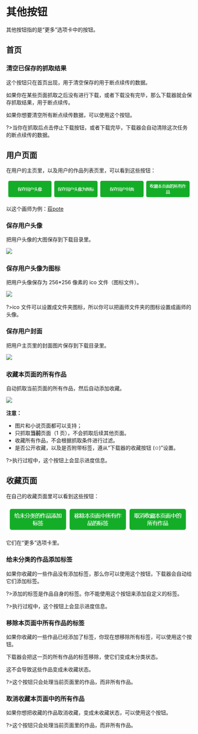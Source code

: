# 其他按钮

其他按钮指的是“更多”选项卡中的按钮。

## 首页

### 清空已保存的抓取结果

这个按钮只在首页出现，用于清空保存的用于断点续传的数据。

如果你在某些页面抓取之后没有进行下载，或者下载没有完毕，那么下载器就会保存抓取结果，用于断点续传。

如果你想要清空所有断点续传数据，可以使用这个按钮。

?>当你在抓取后点击停止下载按钮，或者下载完毕，下载器会自动清除这次任务的断点续传的数据。

## 用户页面

在用户的主页里，以及用户的作品列表页里，可以看到这些按钮：

![](images/20230131_132555.png)

以这个画师为例：[荻pote](https://www.pixiv.net/users/2131660 ':target=_blank')

### 保存用户头像

把用户头像的大图保存到下载目录里。

![](images/20220802_224234.jpg)

### 保存用户头像为图标

把用户头像保存为 256*256 像素的 ico 文件（图标文件）。

![](images/20220802_224239.jpg)

?>ico 文件可以设置成文件夹图标，所以你可以把画师文件夹的图标设置成画师的头像。

### 保存用户封面

把用户主页里的封面图片保存到下载目录里。

![](images/20220802_224255.jpg)

### 收藏本页面的所有作品

自动抓取当前页面的所有作品，然后自动添加收藏。

![](images/20220802_224524.png)

**注意：**
- 图片和小说页面都可以支持；
- 只抓取**当前**页面（1 页），不会抓取后续其他页面。
- 收藏所有作品，不会根据抓取条件进行过滤。
- 是否公开收藏，以及是否附带标签，遵从“下载器的收藏按钮 (✩)”设置。

?>执行过程中，这个按钮上会显示进度信息。

## 收藏页面

在自己的收藏页面里可以看到这些按钮：

![](images/20230131_132614.png)

它们在“更多”选项卡里。

### 给未分类的作品添加标签

如果你收藏的一些作品没有添加标签，那么你可以使用这个按钮，下载器会自动给它们添加标签。

?>添加的标签是作品自身的标签。你不能使用这个按钮来添加自定义的标签。

?>执行过程中，这个按钮上会显示进度信息。

### 移除本页面中所有作品的标签

如果你收藏的一些作品已经添加了标签，你现在想移除所有标签，可以使用这个按钮。

下载器会把这一页的所有作品的标签移除，使它们变成未分类状态。

这不会导致这些作品变成未收藏状态。

?>这个按钮只会处理当前页面里的作品，而非所有作品。

### 取消收藏本页面中的所有作品

如果你想把收藏的作品取消收藏，变成未收藏状态，可以使用这个按钮。

?>这个按钮只会处理当前页面里的作品，而非所有作品。
